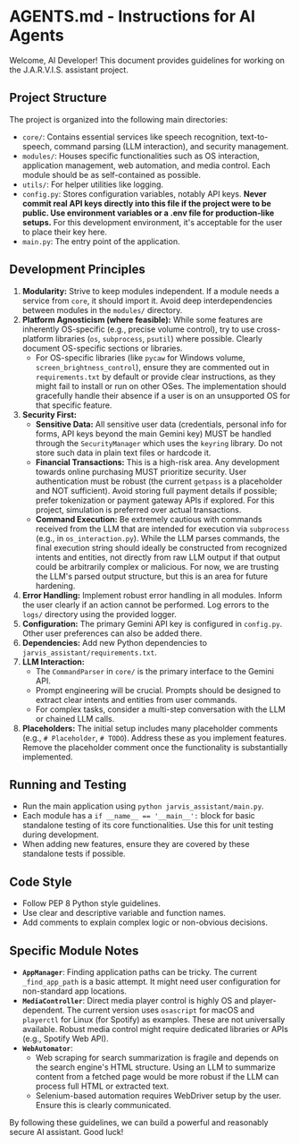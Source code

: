 # AGENTS.md - Instructions for AI Agents

Welcome, AI Developer! This document provides guidelines for working on the J.A.R.V.I.S. assistant project.

## Project Structure

The project is organized into the following main directories:

*   `core/`: Contains essential services like speech recognition, text-to-speech, command parsing (LLM interaction), and security management.
*   `modules/`: Houses specific functionalities such as OS interaction, application management, web automation, and media control. Each module should be as self-contained as possible.
*   `utils/`: For helper utilities like logging.
*   `config.py`: Stores configuration variables, notably API keys. **Never commit real API keys directly into this file if the project were to be public. Use environment variables or a .env file for production-like setups.** For this development environment, it's acceptable for the user to place their key here.
*   `main.py`: The entry point of the application.

## Development Principles

1.  **Modularity:** Strive to keep modules independent. If a module needs a service from `core`, it should import it. Avoid deep interdependencies between modules in the `modules/` directory.
2.  **Platform Agnosticism (where feasible):** While some features are inherently OS-specific (e.g., precise volume control), try to use cross-platform libraries (`os`, `subprocess`, `psutil`) where possible. Clearly document OS-specific sections or libraries.
    *   For OS-specific libraries (like `pycaw` for Windows volume, `screen_brightness_control`), ensure they are commented out in `requirements.txt` by default or provide clear instructions, as they might fail to install or run on other OSes. The implementation should gracefully handle their absence if a user is on an unsupported OS for that specific feature.
3.  **Security First:**
    *   **Sensitive Data:** All sensitive user data (credentials, personal info for forms, API keys beyond the main Gemini key) MUST be handled through the `SecurityManager` which uses the `keyring` library. Do not store such data in plain text files or hardcode it.
    *   **Financial Transactions:** This is a high-risk area. Any development towards online purchasing MUST prioritize security. User authentication must be robust (the current `getpass` is a placeholder and NOT sufficient). Avoid storing full payment details if possible; prefer tokenization or payment gateway APIs if explored. For this project, simulation is preferred over actual transactions.
    *   **Command Execution:** Be extremely cautious with commands received from the LLM that are intended for execution via `subprocess` (e.g., in `os_interaction.py`). While the LLM parses commands, the final execution string should ideally be constructed from recognized intents and entities, not directly from raw LLM output if that output could be arbitrarily complex or malicious. For now, we are trusting the LLM's parsed output structure, but this is an area for future hardening.
4.  **Error Handling:** Implement robust error handling in all modules. Inform the user clearly if an action cannot be performed. Log errors to the `logs/` directory using the provided logger.
5.  **Configuration:** The primary Gemini API key is configured in `config.py`. Other user preferences can also be added there.
6.  **Dependencies:** Add new Python dependencies to `jarvis_assistant/requirements.txt`.
7.  **LLM Interaction:**
    *   The `CommandParser` in `core/` is the primary interface to the Gemini API.
    *   Prompt engineering will be crucial. Prompts should be designed to extract clear intents and entities from user commands.
    *   For complex tasks, consider a multi-step conversation with the LLM or chained LLM calls.
8.  **Placeholders:** The initial setup includes many placeholder comments (e.g., `# Placeholder`, `# TODO`). Address these as you implement features. Remove the placeholder comment once the functionality is substantially implemented.

## Running and Testing

*   Run the main application using `python jarvis_assistant/main.py`.
*   Each module has a `if __name__ == '__main__':` block for basic standalone testing of its core functionalities. Use this for unit testing during development.
*   When adding new features, ensure they are covered by these standalone tests if possible.

## Code Style

*   Follow PEP 8 Python style guidelines.
*   Use clear and descriptive variable and function names.
*   Add comments to explain complex logic or non-obvious decisions.

## Specific Module Notes

*   **`AppManager`**: Finding application paths can be tricky. The current `_find_app_path` is a basic attempt. It might need user configuration for non-standard app locations.
*   **`MediaController`**: Direct media player control is highly OS and player-dependent. The current version uses `osascript` for macOS and `playerctl` for Linux (for Spotify) as examples. These are not universally available. Robust media control might require dedicated libraries or APIs (e.g., Spotify Web API).
*   **`WebAutomator`**:
    *   Web scraping for search summarization is fragile and depends on the search engine's HTML structure. Using an LLM to summarize content from a fetched page would be more robust if the LLM can process full HTML or extracted text.
    *   Selenium-based automation requires WebDriver setup by the user. Ensure this is clearly communicated.

By following these guidelines, we can build a powerful and reasonably secure AI assistant. Good luck!
